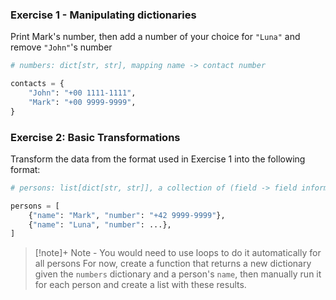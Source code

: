 ### Exercise 1 - Manipulating dictionaries

Print Mark's number, then add a number of your choice for `"Luna"` and remove `"John"`'s number
```py
# numbers: dict[str, str], mapping name -> contact number

contacts = {
	"John": "+00 1111-1111",
	"Mark": "+00 9999-9999",
}
```

### Exercise 2: Basic Transformations

Transform the data from the format used in Exercise 1 into the following format:

```py
# persons: list[dict[str, str]], a collection of (field -> field information) mappings.

persons = [
	{"name": "Mark", "number": "+42 9999-9999"},
	{"name": "Luna", "number": ...},
]
```

> [!note]+ Note - You would need to use loops to do it automatically for all persons
> For now, create a function that returns a new dictionary given the `numbers` dictionary and a person's `name`, then manually run it for each person and create a list with these results.
